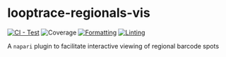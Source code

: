 # looptrace-regionals-vis
[![CI - Test](https://github.com/gerlichlab/looptrace-regionals-vis/actions/workflows/tests.yaml/badge.svg)](https://github.com/gerlichlab/looptrace-regionals-vis/actions/workflows/tests.yaml)
![Coverage](https://img.shields.io/endpoint?url=https://gist.githubusercontent.com/vreuter/ce02631685f3de397aee6ec83036cf34/raw/cov_badge__looptrace-regionals-vis.json)
[![Formatting](https://github.com/gerlichlab/looptrace-regionals-vis/actions/workflows/format.yaml/badge.svg)](https://github.com/gerlichlab/looptrace-regionals-vis/actions/workflows/format.yaml)
[![Linting](https://github.com/gerlichlab/looptrace-regionals-vis/actions/workflows/lint.yaml/badge.svg)](https://github.com/gerlichlab/looptrace-regionals-vis/actions/workflows/lint.yaml)

A `napari` plugin to facilitate interactive viewing of regional barcode spots
